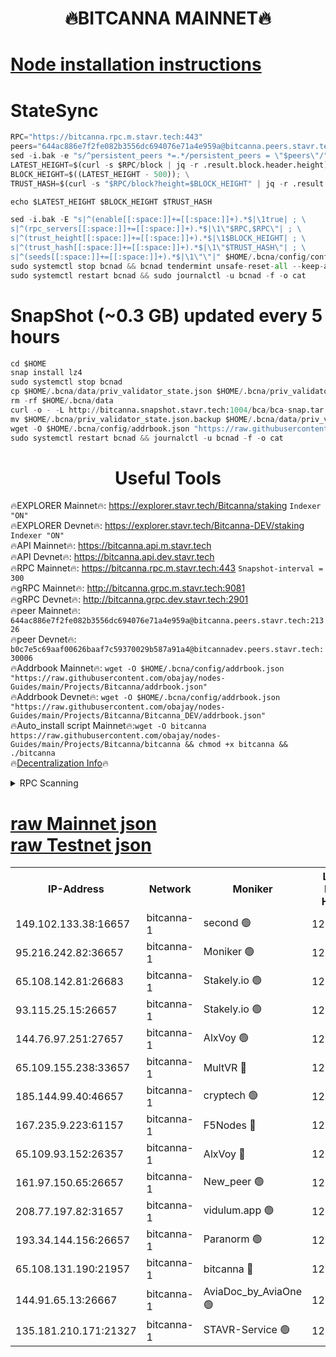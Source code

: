 <h1 align="center"> 🔥BITCANNA MAINNET🔥</h1>


[Node installation instructions](https://github.com/obajay/nodes-Guides/tree/main/Projects/Bitcanna)
=

# StateSync
```python
RPC="https://bitcanna.rpc.m.stavr.tech:443"
peers="644ac886e7f2fe082b3556dc694076e71a4e959a@bitcanna.peers.stavr.tech:21326"
sed -i.bak -e "s/^persistent_peers *=.*/persistent_peers = \"$peers\"/" $HOME/.bcna/config/config.toml
LATEST_HEIGHT=$(curl -s $RPC/block | jq -r .result.block.header.height); \
BLOCK_HEIGHT=$((LATEST_HEIGHT - 500)); \
TRUST_HASH=$(curl -s "$RPC/block?height=$BLOCK_HEIGHT" | jq -r .result.block_id.hash)

echo $LATEST_HEIGHT $BLOCK_HEIGHT $TRUST_HASH

sed -i.bak -E "s|^(enable[[:space:]]+=[[:space:]]+).*$|\1true| ; \
s|^(rpc_servers[[:space:]]+=[[:space:]]+).*$|\1\"$RPC,$RPC\"| ; \
s|^(trust_height[[:space:]]+=[[:space:]]+).*$|\1$BLOCK_HEIGHT| ; \
s|^(trust_hash[[:space:]]+=[[:space:]]+).*$|\1\"$TRUST_HASH\"| ; \
s|^(seeds[[:space:]]+=[[:space:]]+).*$|\1\"\"|" $HOME/.bcna/config/config.toml
sudo systemctl stop bcnad && bcnad tendermint unsafe-reset-all --keep-addr-book
sudo systemctl restart bcnad && sudo journalctl -u bcnad -f -o cat
```
# SnapShot (~0.3 GB) updated every 5 hours
```python
cd $HOME
snap install lz4
sudo systemctl stop bcnad
cp $HOME/.bcna/data/priv_validator_state.json $HOME/.bcna/priv_validator_state.json.backup
rm -rf $HOME/.bcna/data
curl -o - -L http://bitcanna.snapshot.stavr.tech:1004/bca/bca-snap.tar.lz4 | lz4 -c -d - | tar -x -C $HOME/.bcna --strip-components 2
mv $HOME/.bcna/priv_validator_state.json.backup $HOME/.bcna/data/priv_validator_state.json
wget -O $HOME/.bcna/config/addrbook.json "https://raw.githubusercontent.com/obajay/nodes-Guides/main/Projects/Bitcanna/addrbook.json"
sudo systemctl restart bcnad && journalctl -u bcnad -f -o cat
```

 <h1 align="center"> Useful Tools</h1>

🔥EXPLORER Mainnet🔥:    https://explorer.stavr.tech/Bitcanna/staking          `Indexer "ON"` \
🔥EXPLORER Devnet🔥:     https://explorer.stavr.tech/Bitcanna-DEV/staking     `Indexer "ON"` \
🔥API Mainnet🔥:         https://bitcanna.api.m.stavr.tech \
🔥API Devnet🔥:          https://bitcanna.api.dev.stavr.tech \
🔥RPC Mainnet🔥:         https://bitcanna.rpc.m.stavr.tech:443         `Snapshot-interval = 300` \
🔥gRPC Mainnet🔥:        http://bitcanna.grpc.m.stavr.tech:9081 \
🔥gRPC Devnet🔥:         http://bitcanna.grpc.dev.stavr.tech:2901 \
🔥peer Mainnet🔥:        `644ac886e7f2fe082b3556dc694076e71a4e959a@bitcanna.peers.stavr.tech:21326` \
🔥peer Devnet🔥:         `b0c7e5c69aaf00626baaf7c59370029b587a91a4@bitcannadev.peers.stavr.tech:30006` \
🔥Addrbook Mainnet🔥:    ```wget -O $HOME/.bcna/config/addrbook.json "https://raw.githubusercontent.com/obajay/nodes-Guides/main/Projects/Bitcanna/addrbook.json"``` \
🔥Addrbook Devnet🔥:    ```wget -O $HOME/.bcna/config/addrbook.json "https://raw.githubusercontent.com/obajay/nodes-Guides/main/Projects/Bitcanna/Bitcanna_DEV/addrbook.json"``` \
🔥Auto_install script Mainnet🔥:```wget -O bitcanna https://raw.githubusercontent.com/obajay/nodes-Guides/main/Projects/Bitcanna/bitcanna && chmod +x bitcanna && ./bitcanna``` \
🔥[Decentralization Info](https://github.com/obajay/StateSync-snapshots/tree/main/Projects/Bitcanna/Decentralization)🔥


<details>
<summary>RPC Scanning</summary>

<h2 align="center"> We scan nodes in real time every 4 hours. And we provide the final result of RPC endpoints.
We cannot influence the operation of these nodes in any way. </h2>


```python
If Voting Power is higher than 0 --> then the Node is a validator of the network and may be subject to attack and be a potential threat to the chain.
```
```python
We marked such validators with a red symbol
```

</details>

[raw Mainnet json](https://rpc-check.bcam.stavr.tech/bcam/rpc-bcam-result.json) \
[raw Testnet json](https://github.com/obajay/StateSync-snapshots/tree/main/Projects/Bitcanna/Rpc-Check-Testnet)
=



<table><tr><th>IP-Address</th><th>Network</th><th>Moniker</th><th>Latest Block Height</th><th>Earliest Block Height</th><th>Catching Up</th><th>Tx Index</th><th>Voting Power</th><th>Scan Time</th></tr><tr><td>149.102.133.38:16657</td><td>bitcanna-1</td><td>second 🟢</td><td>12950562</td><td>1</td><td>False</td><td>on</td><td>0</td><td>2024-03-10T16:21:01.217546828UTC</td></tr><tr><td>95.216.242.82:36657</td><td>bitcanna-1</td><td>Moniker 🟢</td><td>12950551</td><td>5776907</td><td>False</td><td>on</td><td>0</td><td>2024-03-10T16:19:57.759889388UTC</td></tr><tr><td>65.108.142.81:26683</td><td>bitcanna-1</td><td>Stakely.io 🟢</td><td>12950555</td><td>6152001</td><td>False</td><td>on</td><td>0</td><td>2024-03-10T16:20:20.976536652UTC</td></tr><tr><td>93.115.25.15:26657</td><td>bitcanna-1</td><td>Stakely.io 🟢</td><td>12950554</td><td>6520001</td><td>False</td><td>on</td><td>0</td><td>2024-03-10T16:20:16.589582087UTC</td></tr><tr><td>144.76.97.251:27657</td><td>bitcanna-1</td><td>AlxVoy 🟢</td><td>12950560</td><td>8805201</td><td>False</td><td>on</td><td>0</td><td>2024-03-10T16:20:50.689506894UTC</td></tr><tr><td>65.109.155.238:33657</td><td>bitcanna-1</td><td>MultVR 🔴</td><td>12862073</td><td>9933415</td><td>False</td><td>on</td><td>353850</td><td>2024-03-10T16:20:28.516529408UTC</td></tr><tr><td>185.144.99.40:46657</td><td>bitcanna-1</td><td>cryptech 🟢</td><td>12950550</td><td>11528001</td><td>False</td><td>on</td><td>0</td><td>2024-03-10T16:19:53.358383944UTC</td></tr><tr><td>167.235.9.223:61157</td><td>bitcanna-1</td><td>F5Nodes 🔴</td><td>12950557</td><td>12084001</td><td>False</td><td>on</td><td>570</td><td>2024-03-10T16:20:30.773389178UTC</td></tr><tr><td>65.109.93.152:26357</td><td>bitcanna-1</td><td>AlxVoy 🔴</td><td>12950562</td><td>12109301</td><td>False</td><td>on</td><td>1391822</td><td>2024-03-10T16:21:01.760864149UTC</td></tr><tr><td>161.97.150.65:26657</td><td>bitcanna-1</td><td>New_peer 🟢</td><td>12950555</td><td>12254001</td><td>False</td><td>on</td><td>0</td><td>2024-03-10T16:20:21.238552718UTC</td></tr><tr><td>208.77.197.82:31657</td><td>bitcanna-1</td><td>vidulum.app 🟢</td><td>12950556</td><td>12386934</td><td>False</td><td>on</td><td>0</td><td>2024-03-10T16:20:24.054057680UTC</td></tr><tr><td>193.34.144.156:26657</td><td>bitcanna-1</td><td>Paranorm 🟢</td><td>12950558</td><td>12697701</td><td>False</td><td>on</td><td>0</td><td>2024-03-10T16:20:37.421653833UTC</td></tr><tr><td>65.108.131.190:21957</td><td>bitcanna-1</td><td>bitcanna 🔴</td><td>12950558</td><td>12850558</td><td>False</td><td>on</td><td>419704</td><td>2024-03-10T16:20:35.130920735UTC</td></tr><tr><td>144.91.65.13:26667</td><td>bitcanna-1</td><td>AviaDoc_by_AviaOne 🟢</td><td>12950559</td><td>12939901</td><td>False</td><td>on</td><td>0</td><td>2024-03-10T16:20:46.061432994UTC</td></tr><tr><td>135.181.210.171:21327</td><td>bitcanna-1</td><td>STAVR-Service 🟢</td><td>12950560</td><td>12947001</td><td>False</td><td>on</td><td>0</td><td>2024-03-10T16:20:50.458267299UTC</td></tr></table>
